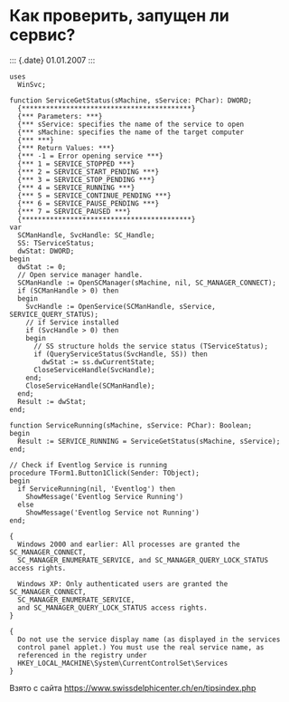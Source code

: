 Как проверить, запущен ли сервис?
=================================

::: {.date}
01.01.2007
:::

    uses
      WinSvc;
     
    function ServiceGetStatus(sMachine, sService: PChar): DWORD;
      {******************************************}
      {*** Parameters: ***}
      {*** sService: specifies the name of the service to open
      {*** sMachine: specifies the name of the target computer
      {*** ***}
      {*** Return Values: ***}
      {*** -1 = Error opening service ***}
      {*** 1 = SERVICE_STOPPED ***}
      {*** 2 = SERVICE_START_PENDING ***}
      {*** 3 = SERVICE_STOP_PENDING ***}
      {*** 4 = SERVICE_RUNNING ***}
      {*** 5 = SERVICE_CONTINUE_PENDING ***}
      {*** 6 = SERVICE_PAUSE_PENDING ***}
      {*** 7 = SERVICE_PAUSED ***}
      {******************************************}
    var
      SCManHandle, SvcHandle: SC_Handle;
      SS: TServiceStatus;
      dwStat: DWORD;
    begin
      dwStat := 0;
      // Open service manager handle.
      SCManHandle := OpenSCManager(sMachine, nil, SC_MANAGER_CONNECT);
      if (SCManHandle > 0) then
      begin
        SvcHandle := OpenService(SCManHandle, sService, SERVICE_QUERY_STATUS);
        // if Service installed
        if (SvcHandle > 0) then
        begin
          // SS structure holds the service status (TServiceStatus);
          if (QueryServiceStatus(SvcHandle, SS)) then
            dwStat := ss.dwCurrentState;
          CloseServiceHandle(SvcHandle);
        end;
        CloseServiceHandle(SCManHandle);
      end;
      Result := dwStat;
    end;
     
    function ServiceRunning(sMachine, sService: PChar): Boolean;
    begin
      Result := SERVICE_RUNNING = ServiceGetStatus(sMachine, sService);
    end;
     
    // Check if Eventlog Service is running
    procedure TForm1.Button1Click(Sender: TObject);
    begin
      if ServiceRunning(nil, 'Eventlog') then
        ShowMessage('Eventlog Service Running')
      else
        ShowMessage('Eventlog Service not Running')
    end;
     
    {
      Windows 2000 and earlier: All processes are granted the SC_MANAGER_CONNECT,
      SC_MANAGER_ENUMERATE_SERVICE, and SC_MANAGER_QUERY_LOCK_STATUS access rights.
     
      Windows XP: Only authenticated users are granted the SC_MANAGER_CONNECT,
      SC_MANAGER_ENUMERATE_SERVICE,
      and SC_MANAGER_QUERY_LOCK_STATUS access rights.
    }
     
    {
      Do not use the service display name (as displayed in the services
      control panel applet.) You must use the real service name, as
      referenced in the registry under
      HKEY_LOCAL_MACHINE\System\CurrentControlSet\Services
    }

Взято с сайта <https://www.swissdelphicenter.ch/en/tipsindex.php>
